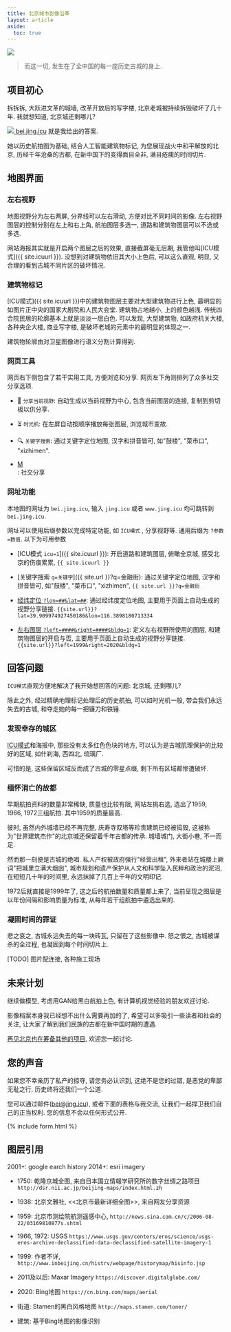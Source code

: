 ```yaml
---
title: 北京城市影像沿革
layout: article
aside:
  toc: true
---
```


[![]({{site.cdn}}{{site.poster}})]({{site.icuurl}})

> 而这一切, 发生在了全中国的每一座历史古城的身上.



## 项目初心

拆拆拆, 大跃进文革的城墙, 改革开放后的写字楼, 北京老城被持续拆毁破坏了几十年. 我就想知道, 北京城还剩哪儿?

[<img src="/assets/favicon.ico"> bei.jing.icu]({{site.icuurl}})  就是我给出的答案. 

她以历史航拍图为基础, 结合人工智能建筑物标记, 为您展现战火中和平解放的北京, 历经千年沧桑的古都, 在新中国下的变得面目全非, 满目疮痍的时间切片. 

<!--more-->

## 地图界面

### 左右视野

地图视野分为左右两屏, 分界线可以左右滑动, 方便对比不同时间的影像. 左右视野图层的控制分别在左上和右上角, 航拍图层多选一, 道路和建筑物图层可以不选或多选. 

网站海报其实就是开启两个图层之后的效果, 直接截屏毫无后期, 我管他叫[ICU模式]({{ site.icuurl }}). 没想到对建筑物依旧其大小上色后, 可以这么直观, 明显, 又合理的看到古城不同片区的破坏情况.

### 建筑物标记

[ICU模式]({{ site.icuurl }})中的建筑物图层主要对大型建筑物进行上色, 最明显的如图片正中央的国家大剧院和人民大会堂. 建筑物占地越小, 上的颜色越浅. 传统四合院民居的轮廓基本上就是淡淡一层白色. 可以发现, 大型建筑物, 如政府机关大楼, 各种央企大楼, 商业写字楼, 是破坏老城的元素中的最明显的体现之一. 

建筑物轮廓由对卫星图像进行语义分割计算得到.

### 网页工具

网页右下侧包含了若干实用工具, 方便浏览和分享. 网页左下角则排列了众多社交分享选项.

- 🔗 `分享当前视野`: 自动生成以当前视野为中心, 包含当前图层的连接, 复制到剪切板以供分享.

- ⏳ `时光机`: 在左屏自动按顺序播放每张图层, 浏览城市变故.

- 🔍 `关键字搜索`: 通过关键字定位地图, 汉字和拼音皆可, 如"鼓楼", "菜市口", "xizhimen".

- <div class="social-share" data-source="" data-title="{{ page.title }}" data-description="{{ page.description }}" data-image="{{ site.url }}/{{ site.poster }}" data-wechat-qrcode-title="Scan WeChat QR" data-wechat-qrcode-helper="" data-sites="weibo,wechat,douban,qq,twitter,facebook" data-mobile-sites="weibo,twitter"><a target="_blank" rel="noopener noreferrer" href="mailto:{{site.email}}" class="social-share-icon icon-mail">M</a></div> : 社交分享

### 网址功能

本地图的网址为 `bei.jing.icu`, 输入 `jing.icu` 或者 `www.jing.icu` 均可跳转到 `bei.jing.icu`.

网址可以使用后缀参数以完成特定功能, 如 `ICU模式` , 分享视野等. 通用后缀为 `?参数=数值`. 以下为可用参数

- [ICU模式 `icu=1`]({{ site.icuurl }}):  开启道路和建筑图层, 俯瞰全京城, 感受北京的伤痕累累, `{{ site.icuurl }}`

- [关键字搜索 `q=关键字`]({{ site.url }}?q=金融街): 通过关键字定位地图, 汉字和拼音皆可, 如"鼓楼", "菜市口", "xizhimen", `{{ site.url }}?q=金融街`

- [经纬定位 `?lon=##&lat=##`]({{site.url}}?lat=39.909974927450186&lon=116.3898180713334): 通过经纬度定位地图, 主要用于页面上自动生成的视野分享链接. `{{site.url}}?lat=39.909974927450186&lon=116.3898180713334`

- [左右图层 `?left=####&right=####$bldg=1`]({{site.url}}?left=1999&right=2020&bldg=1): 定义左右视野所使用的图层, 和建筑物图层的开启与否, 主要用于页面上自动生成的视野分享链接. `{{site.url}}?left=1999&right=2020&bldg=1`



## 回答问题

`ICU模式`直观方便地解决了我开始想回答的问题: 北京城, 还剩哪儿? 

除此之外, 经过精确地理标记处理后的历史航拍, 可以如时光机一般, 带会我们永远失去的古城, 和夺走她的每一把镰刀和铁锤.

### 发现幸存的城区

[ICU模式]({{site.icuurl}})和海报中, 那些没有太多红色色块的地方, 可以认为是古城肌理保护的比较好的区域, 如什刹海, 西四北, 琉璃厂.

可惜的是, 这些保留区域反而成了古城的零星点缀, 剩下所有区域都惨遭破坏. 

### 缅怀消亡的故都

早期航拍资料的数量非常稀缺, 质量也比较有限, 网站左挑右选, 选出了1959, 1966, 1972三组航拍. 其中1959的质量最高. 

彼时, 虽然内外城墙已经不再完整, 庆寿寺双塔等珍贵建筑已经被捣毁, 这被称为"世界建筑杰作"的北京城还保留着千年古都的传承. 城墙城门, 大街小巷, 不一而足.


然而那一刻便是古城的绝唱. 私人产权被政府强行"经营出租", 外来者站在城楼上厥词"把城里立满大烟囱", 城市规划和遗产保护从人文和科学坠入民粹和政治的泥沼, 在短短几十年的时间里, 永远抹掉了几百上千年的文明印记.

1972后就直接是1999年了, 这之后的航拍数量和质量都上来了, 当前呈现之图层是以年份间隔和影响质量为标准, 从每年若干组航拍中遴选出来的. 


### 凝固时间的罪证 


悲之哀之, 古城永远失去的每一块砖瓦, 只留在了这些影像中. 
怒之恨之, 古城被谋杀的全过程, 也凝固到每个时间切片上.

[TODO] 图片配连接, 各种施工现场

## 未来计划

继续做模型, 考虑用GAN给黑白航拍上色, 有计算机视觉经验的朋友欢迎讨论.

影像档案本身我已经想不出什么需要再加的了, 希望可以多吸引一些读者和社会的关注, 让大家了解到我们民族的古都在新中国时期的遭遇.

[再见北京也在筹备其他的项目](/about), 欢迎您一起讨论.

## 您的声音

如果您不幸亲历了私产的掠夺, 请您务必认识到, 这绝不是您的过错, 是恶党的卑鄙无耻之行, 历史终将还我们一个公道. 

您可以通过邮件(bei@jing.icu), 或者下面的表格与我交流, 让我们一起捍卫我们自己的正当权利. 您的信息不会以任何形式公开.

{% include form.html %}

## 图层引用

2001+: google earch history
2014+: esri imagery


- 1750: 乾隆京城全图, 来自日本国立情報学研究所的数字丝绸之路项目 `http://dsr.nii.ac.jp/beijing-maps/index.html.zh`

- 1938: 北京文雅社, <<北京市最新详细全图>>, 来自网友分享资源

- 1959: 北京市测绘院航测遥感中心, `http://news.sina.com.cn/c/2006-08-22/03169810877s.shtml`

- 1966, 1972: USGS `https://www.usgs.gov/centers/eros/science/usgs-eros-archive-declassified-data-declassified-satellite-imagery-1`


- 1999: 作者不详, `http://www.inbeijing.cn/histrv/webpage/historymap/hisinfo.jsp`

- 2011及以后: Maxar Imagery `https://discover.digitalglobe.com/`

- 2020: Bing地图 `https://cn.bing.com/maps/aerial`

- 街道: Stamen的黑白风格地图 `http://maps.stamen.com/toner/`

- 建筑: 基于Bing地图的影像识别 
